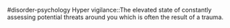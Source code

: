 #disorder-psychology 
Hyper vigilance::The elevated state of constantly assessing potential threats around you which is often the result of a trauma.